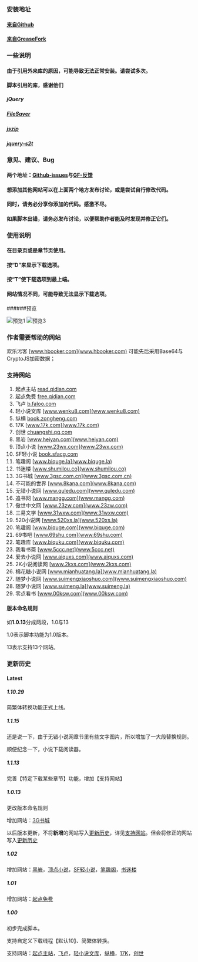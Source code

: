 ### 安装地址

#### [来自Github](https://github.com/dodying/UserJs/raw/master/novelDownloader/novelDownloaderRaw.user.js)

#### [来自GreaseFork](https://greasyfork.org/scripts/21515-noveldownloader/code/novelDownloader.user.js)

### 一些说明

#### 由于引用外来库的原因，可能导致无法正常安装。请尝试多次。

#### 脚本引用的库，感谢他们

##### jQuery

##### [FileSaver](https://github.com/eligrey/FileSaver.js)

##### [jszip](https://github.com/Stuk/jszip)

##### [jquery-s2t](https://github.com/hustlzp/jquery-s2t)

### 意见、建议、Bug

#### 两个地址：[Github-issues](https://github.com/dodying/UserJs/issues)与[GF-反馈](https://greasyfork.org/zh-CN/scripts/21515-noveldownloader/feedback)

#### 想添加其他网站可以在**上面两个地方**发布讨论，或是尝试自行修改代码。

#### 同时，请务必分享你添加的代码。感激不尽。

#### 如果脚本出错，请务必发布讨论，以便帮助作者能及时发现并修正它们。

### 使用说明

#### 在目录页或是章节页使用。

#### 按“D”来显示下载选项。

#### 按“T”使下载选项到最上端。

#### 网站情况不同，可能导致无法显示下载选项。

######预览

![预览1](https://github.com/dodying/UserJs/raw/master/novelDownloader/1.png)  ![预览3](https://github.com/dodying/UserJs/raw/master/novelDownloader/3.png)

### 作者需要帮助的网站

欢乐污客 [www.hbooker.com](www.hbooker.com) 可能先后采用Base64与CryptoJS加密数据；

### 支持网站

1. 起点主站 [read.qidian.com](read.qidian.com)
2. 起点免费 [free.qidian.com](free.qidian.com)
3. 飞卢 [b.faloo.com](b.faloo.com)
4. 轻小说文库 [www.wenku8.com](www.wenku8.com)
5. 纵横 [book.zongheng.com](book.zongheng.com)
6. 17K [www.17k.com](www.17k.com)
7. 创世 [chuangshi.qq.com](chuangshi.qq.com)
8. 黑岩 [www.heiyan.com](www.heiyan.com)
9. 顶点小说 [www.23wx.com](www.23wx.com)
10. SF轻小说 [book.sfacg.com](book.sfacg.com)
11. 笔趣阁 [www.biquge.la](www.biquge.la)
12. 书迷楼 [www.shumilou.co](www.shumilou.co)
13. 3G书城 [www.3gsc.com.cn](www.3gsc.com.cn)
14. 不可能的世界 [www.8kana.com](www.8kana.com)
15. 无错小说网 [www.quledu.com](www.quledu.com)
16. 追书网 [www.mangg.com](www.mangg.com)
17. 傲世中文网 [www.23zw.com](www.23zw.com)
18. 三易文学 [www.31wxw.com](www.31wxw.com)
19. 520小说网 [www.520xs.la](www.520xs.la)
20. 笔趣阁 [www.biquge.com](www.biquge.com)
21. 69书吧 [www.69shu.com](www.69shu.com)
22. 笔趣库 [www.biquku.com](www.biquku.com)
23. 我看书斋 [www.5ccc.net](www.5ccc.net)
24. 爱去小说网 [www.aiquxs.com](www.aiquxs.com)
25. 2K小说阅读网 [www.2kxs.com](www.2kxs.com)
26. 棉花糖小说网 [www.mianhuatang.la](www.mianhuatang.la)
27. 随梦小说网 [www.suimengxiaoshuo.com](www.suimengxiaoshuo.com)
28. 随梦小说网 [www.suimeng.la](www.suimeng.la)
29. 零点看书 [www.00ksw.com](www.00ksw.com)

#### 版本命名规则

如**1.0.13**分成两段，1.0与13

1.0表示脚本功能为1.0版本。

13表示支持13个网站。

### 更新历史

#### Latest

##### 1.10.29

简繁体转换功能正式上线。

##### 1.1.15

还是说一下，由于无错小说网章节里有些文字图片，所以增加了一大段替换规则。

顺便纪念一下，小说下载阅读器。

##### 1.1.13

完善【特定下载某些章节】功能，增加【支持网站】

##### 1.0.13

更改版本命名规则

增加网站：[3G书城](www.3gsc.com.cn)

以后版本更新，不将**新增**的网站写入[更新历史](#更新历史)，详见[支持网站](#支持网站)。但会将修正的网站写入[更新历史](#更新历史)

##### 1.02

增加网站：[黑岩](www.heiyan.com)，[顶点小说](www.23wx.com)，[SF轻小说](book.sfacg.com)，[笔趣阁](www.biquge.la)，[书迷楼](www.shumilou.co)

##### 1.01

增加网站：[起点免费](free.qidian.com)

##### 1.00

初步完成脚本。

支持自定义下载线程【默认10】、简繁体转换。

支持网站：[起点主站](read.qidian.com)，[飞卢](b.faloo.com)，[轻小说文库](www.wenku8.com)，[纵横](book.zongheng.com)，[17K](www.17k.com)，[创世](chuangshi.qq.com)
